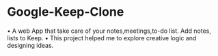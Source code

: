 # Google-Keep-Clone
• A web App that take care of your notes,meetings,to-do list. Add notes, lists to Keep. • This project helped me to explore creative logic and designing ideas.
